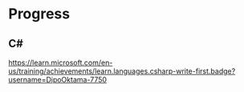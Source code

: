 # Progress

## C#
https://learn.microsoft.com/en-us/training/achievements/learn.languages.csharp-write-first.badge?username=DipoOktama-7750
